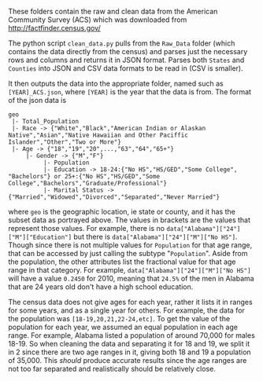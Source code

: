 These folders contain the raw and clean data from the American Community
Survey (ACS) which was downloaded from http://factfinder.census.gov/

The python script `clean_data.py` pulls from the `Raw_Data` folder
(which contains the data directly from the census) and parses just the
necessary rows and columns and returns it in JSON format. Parses both `States`
and `Counties` into JSON and CSV data formats to be read in (CSV is smaller).

It then outputs the data into the appropriate folder, named such as
`[YEAR]_ACS.json`, where `[YEAR]` is the year that the data is from. The format
of the json data is

```
geo
 |- Total_Population
 |- Race -> {"White","Black","American Indian or Alaskan Native","Asian","Native Hawaiian and Other Paciffic Islander","Other","Two or More"}
 |- Age -> {"18","19","20",...,"63","64","65+"}
     |- Gender -> {"M","F"}
          |- Population
          |- Education -> 18-24:{"No HS","HS/GED","Some College", "Bachelors"} or 25+:{"No HS","HS/GED","Some College","Bachelors","Graduate/Professional"}
          |- Marital Status -> {"Married","Widowed","Divorced","Separated","Never Married"}
```

where `geo` is the geographic location, ie state or county, and it has the
subset data as portrayed above. The values in brackets are the values that
represent those values. For example, there is no `data["Alabama"]["24"]["M"]["Education"]`
but there is `data["Alabama"]["24"]["M"]["No HS"]`. Though since there is not multiple
values for `Population` for that age range, that can be accessed by just calling
the subtype "`Population`". Aside from the population, the other attributes list
the fractional value for that age range in that category. For example, `data["Alabama"]["24"]["M"]["No HS"]`
will have a value `0.2450` for 2010, meaning that `24.5%` of the men in Alabama
that are 24 years old don't have a high school education.

The census data does not give ages for each year, rather it lists it in ranges
for some years, and as a single year for others. For example, the data for the
population was `[18-19,20,21,22-24,etc]`. To get the value of the population for
each year, we assumed an equal population in each age range. For example, Alabama
listed a population of around 70,000 for males 18-19. So when cleaning the data and
separating it for 18 and 19, we split it in 2 since there are two age ranges in it,
giving both 18 and 19 a population of 35,000. This *should* produce accurate
results since the age ranges are not too far separated and realistically should
be relatively close.
